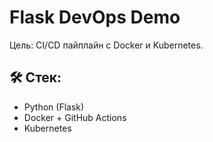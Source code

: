 # Flask DevOps Demo  
Цель: CI/CD пайплайн с Docker и Kubernetes.  
## 🛠️ Стек:  
- Python (Flask)  
- Docker + GitHub Actions  
- Kubernetes
